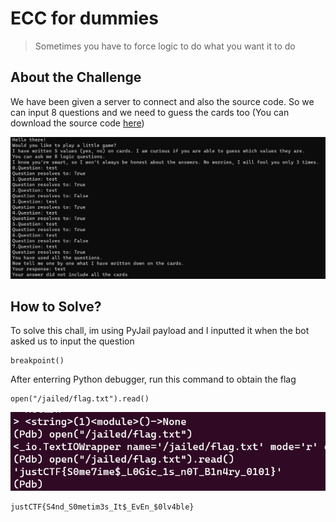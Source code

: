 # ECC for dummies
> Sometimes you have to force logic to do what you want it to do

## About the Challenge
We have been given a server to connect and also the source code. So we can input 8 questions and we need to guess the cards too (You can download the source code [here](ecc_for_dummies.zip))

![preview](images/preview.png)

## How to Solve?
To solve this chall, im using PyJail payload and I inputted it when the bot asked us to input the question

```
breakpoint()
```

After enterring Python debugger, run this command to obtain the flag

```
open("/jailed/flag.txt").read()
```

![flag](images/flag.png)

```
justCTF{S4nd_S0metim3s_It$_EvEn_$0lv4ble}
```